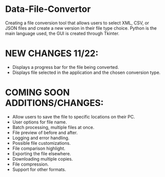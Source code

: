 # Data-File-Convertor

Creating a file conversion tool that allows users to select XML, CSV, or JSON  files and create a new version in their file type choice. 
Python is the main language used, the GUI is created through Tkinter.

# NEW CHANGES 11/22:
- Displays a progress bar for the file being converted.
- Displays file selected in the application and the chosen conversion type.


# COMING SOON ADDITIONS/CHANGES:
- Allow users to save the file to specific locations on their PC.
- User options for file name.
- Batch processing, multiple files at once.
- File preview of before and after.
- Logging and error handling.
- Possible file customizations.
- File comparison highlight.
- Exporting the file elsewhere.
- Downloading multiple copies.
- File compression.
- Support for other formats.
